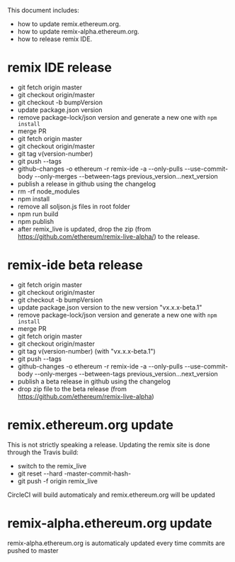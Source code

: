 This document includes:
 - how to update remix.ethereum.org.
 - how to update remix-alpha.ethereum.org.
 - how to release remix IDE.

# remix IDE release

 - git fetch origin master
 - git checkout origin/master
 - git checkout -b bumpVersion
 - update package.json version
 - remove package-lock/json version and generate a new one with `npm install`
 - merge PR
 - git fetch origin master
 - git checkout origin/master
 - git tag v(version-number)
 - git push --tags
 - github-changes -o ethereum -r remix-ide -a --only-pulls --use-commit-body --only-merges --between-tags previous_version...next_version
 - publish a release in github using the changelog
 - rm -rf node_modules
 - npm install
 - remove all soljson.js files in root folder
 - npm run build
 - npm publish
 - after remix_live is updated, drop the zip (from https://github.com/ethereum/remix-live-alpha/) to the release.

# remix-ide beta release
 - git fetch origin master
 - git checkout origin/master
 - git checkout -b bumpVersion
 - update package.json version to the new version "vx.x.x-beta.1"
 - remove package-lock/json version and generate a new one with `npm install`
 - merge PR
 - git fetch origin master
 - git checkout origin/master
 - git tag v(version-number) (with "vx.x.x-beta.1")
 - git push --tags
 - github-changes -o ethereum -r remix-ide -a --only-pulls --use-commit-body --only-merges --between-tags previous_version...next_version
 - publish a beta release in github using the changelog
 - drop zip file to the beta release (from https://github.com/ethereum/remix-live-alpha)
 
# remix.ethereum.org update

This is not strictly speaking a release. Updating the remix site is done through the Travis build:

 - switch to the remix_live
 - git reset --hard -master-commit-hash-
 - git push -f origin remix_live

 CircleCI will build automaticaly and remix.ethereum.org will be updated

# remix-alpha.ethereum.org update

remix-alpha.ethereum.org is automaticaly updated every time commits are pushed to master
 

